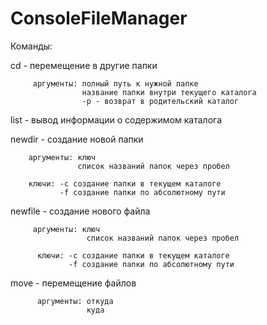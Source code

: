 # ConsoleFileManager

Команды:

cd     - перемещение в другие папки
         
         аргументы: полный путь к нужной папке
                    название папки внутри текущего каталога
                    -p - возврат в родительский каталог
      
list   - вывод информации о содержимом каталога

newdir - создание новой папки
        
        аргументы: ключ
                   список названий папок через пробел
                   
        ключи: -с создание папки в текущем каталоге
               -f создание папки по абсолютному пути

newfile - создание нового файла
         
         аргументы: ключ
                     список названий папок через пробел
                   
          ключи: -с создание папки в текущем каталоге
                 -f создание папки по абсолютному пути
                 
move    - перемещение файлов
          
          аргументы: откуда
                     куда
